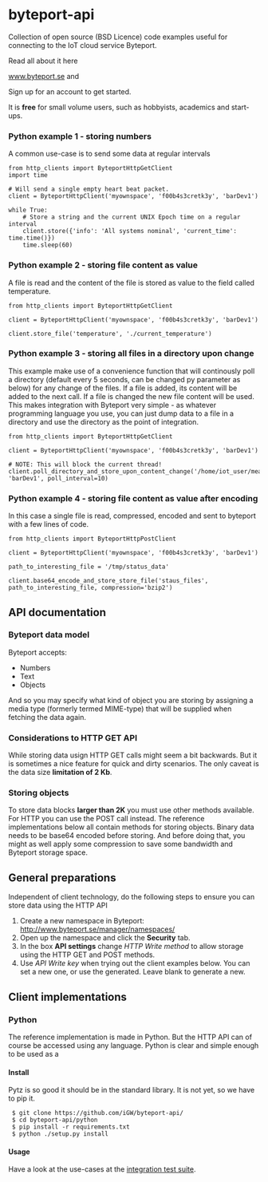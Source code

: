 # byteport-api
Collection of open source (BSD Licence) code examples useful for connecting to the IoT cloud service Byteport.

Read all about it here

www.byteport.se and 

Sign up for an account to get started.

It is **free** for small volume users, such as hobbyists, academics and start-ups.


### Python example 1 - storing numbers
A common use-case is to send some data at regular intervals
```
from http_clients import ByteportHttpGetClient
import time

# Will send a single empty heart beat packet.
client = ByteportHttpClient('myownspace', 'f00b4s3cretk3y', 'barDev1')

while True:
    # Store a string and the current UNIX Epoch time on a regular interval
    client.store({'info': 'All systems nominal', 'current_time': time.time()})
    time.sleep(60)

```

### Python example 2 - storing file content as value
A file is read and the content of the file is stored as value to the field called temperature.
```
from http_clients import ByteportHttpGetClient

client = ByteportHttpClient('myownspace', 'f00b4s3cretk3y', 'barDev1')

client.store_file('temperature', './current_temperature')
```

### Python example 3 - storing all files in a directory upon change
This example make use of a convenience function that will continously poll a directory (default every 5 seconds, can be changed py parameter as below) for any change of the files. If a file is added, its content will be added to the next call. If a file is changed the new file content will be used. This makes integration with Byteport very simple - as whatever programming language you use, you can just dump data to a file in a directory and use the directory as the point of integration.
```
from http_clients import ByteportHttpGetClient

client = ByteportHttpClient('myownspace', 'f00b4s3cretk3y', 'barDev1')

# NOTE: This will block the current thread!
client.poll_directory_and_store_upon_content_change('/home/iot_user/measured_values/', 'barDev1', poll_interval=10)
```

### Python example 4 - storing file content as value after encoding
In this case a single file is read, compressed, encoded and sent to byteport with a few lines of code.
```
from http_clients import ByteportHttpPostClient

client = ByteportHttpClient('myownspace', 'f00b4s3cretk3y', 'barDev1')

path_to_interesting_file = '/tmp/status_data'

client.base64_encode_and_store_store_file('staus_files', path_to_interesting_file, compression='bzip2')

```

## API documentation
### Byteport data model
Byteport accepts:
* Numbers
* Text
* Objects

And so you may specify what kind of object you are storing by assigning a media type (formerly termed MIME-type) that will be supplied when fetching the data again.

### Considerations to HTTP GET API
While storing data usign HTTP GET calls might seem a bit backwards. But it is sometimes a nice feature for quick and dirty scenarios. The only caveat is the data size **limitation of 2 Kb**.

### Storing objects
To store data blocks **larger than 2K** you must use other methods available. For HTTP you can use the POST call instead. The reference implementations below all contain methods for storing objects. Binary data needs to be base64 encoded before storing. And before doing that, you might as well apply some compression to save some bandwidth and Byteport storage space.


## General preparations
Independent of client technology, do the following steps to ensure you can store data using the HTTP API

1. Create a new namespace in Byteport: http://www.byteport.se/manager/namespaces/
2. Open up the namespace and click the **Security** tab.
3. In the box **API settings** change *HTTP Write method* to allow storage using the HTTP GET and POST methods.
4. Use *API Write key* when trying out the client examples below. You can set a new one, or use the generated. Leave blank to generate a new.

## Client implementations
### Python
The reference implementation is made in Python. But the HTTP API can of course be accessed using any language. Python is clear and simple enough to be used as a

#### Install
Pytz is so good it should be in the standard library. It is not yet, so we have to pip it.
```
 $ git clone https://github.com/iGW/byteport-api/
 $ cd byteport-api/python
 $ pip install -r requirements.txt
 $ python ./setup.py install
```

#### Usage
Have a look at the use-cases at the [integration test suite](https://github.com/iGW/byteport-api/blob/master/python/byteport/integration_tests.py).
